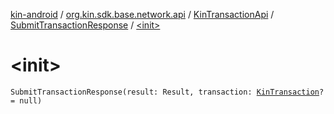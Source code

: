 [kin-android](../../../index.md) / [org.kin.sdk.base.network.api](../../index.md) / [KinTransactionApi](../index.md) / [SubmitTransactionResponse](index.md) / [&lt;init&gt;](./-init-.md)

# &lt;init&gt;

`SubmitTransactionResponse(result: Result, transaction: `[`KinTransaction`](../../../org.kin.sdk.base.stellar.models/-kin-transaction/index.md)`? = null)`